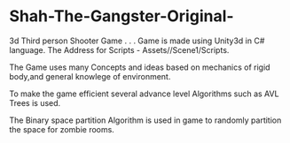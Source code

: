 # Shah-The-Gangster-Original-
3d Third person Shooter Game
.
.
.
Game is made using Unity3d in C# language.
The Address for Scripts - Assets//Scene1/Scripts.


The Game uses many Concepts and ideas based on mechanics of rigid body,and general knowlege of environment.


To make the game efficient several advance level Algorithms such as AVL Trees is used.


The Binary space partition Algorithm is used in game to randomly partition the space for zombie rooms.


